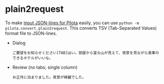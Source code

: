 
# plain2request

To make [input JSON-lines for Pilota](format.md) easily, you can use ``python -m pilota.convert.plain2request``.
This converts TSV (Tab-Separated Values) format file to JSON-lines.

- Dialog

    ```tsv
    ご要望をお知らせください[TAB]はい。部屋から富士山が見えて、夜景を見ながら食事のできるホテルがいいな。
    ```

- Review (no tabs; single column)

    ```tsv
    お正月に泊まりました。夜景が綺麗でした。
    ```
